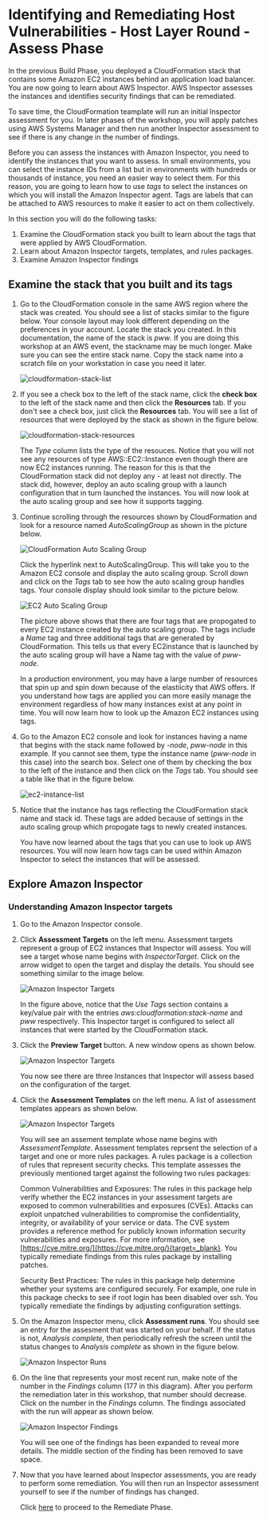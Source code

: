 # Identifying and Remediating Host Vulnerabilities - Host Layer Round - Assess Phase

In the previous Build Phase, you deployed a CloudFormation stack that contains
some Amazon EC2 instances behind an application load balancer.
You are now going to learn about AWS Inspector.
AWS Inspector assesses the instances and identifies security findings that can be remediated.

To save time, the CloudFormation teamplate will run an initial Inspector assessment
for you.  In later phases of the workshop, you will apply patches using AWS Systems Manager
and then run another Inspector assessment to see if there is any change in the number
of findings.

Before you can assess the instances with Amazon Inspector, you need to identify
the instances that you want to assess.
In small environments, you can select the instance IDs from a list but in environments
with hundreds or thousands of instance, you need an easier way to select them.
For this reason, you are going to learn how to use *tags* to select the instances on which you will install the Amazon Inspector agent.
Tags are labels that can be attached to AWS resources to make it easier to
act on them collectively.

In this section you will do the following tasks:

1. Examine the CloudFormation stack you built to learn about the tags that were applied by AWS CloudFormation.
2. Learn about Amazon Inspector targets, templates, and rules packages.
3. Examine Amazon Inspector findings

## Examine the stack that you built and its tags

1. Go to the CloudFormation console in the same AWS region where the stack was created.  You should see a list of stacks similar to the figure below. Your console layout may look different depending on the preferences in your account.  Locate the stack you created.  In this documentation, the name of the stack is *pww*.  If you are doing this workshop at an AWS event, the stackname may be much longer.  Make sure you can see the entire stack name.  Copy the stack name into a scratch file on your workstation in case you need it later.

    ![cloudformation-stack-list](./images/assess-cloudformation-stacks.png)

2. If you see a check box to the left of the stack name, click the **check box** to the left of the stack name and then click the **Resources** tab.  If you don't see a check box, just click the **Resources** tab.  You will see a list of resources that were deployed by the stack as shown in the figure below.

    ![cloudformation-stack-resources](./images/assess-cloudformation-resources.png)

    The *Type* column lists the type of the resouces.  Notice that you will not see any resources of type AWS::EC2::Instance even though there are now EC2 instances running.  The reason for this is that the CloudFormation stack did not deploy any - at least not directly.  The stack did, however, deploy an auto scaling group with a launch configuration that in turn launched the instances.  You will now look at the auto scaling group and see how it supports tagging.

3.  Continue scrolling through the resources shown by CloudFormation and look for a resource named *AutoScalingGroup* as shown in the picture below.

    ![CloudFormation Auto Scaling Group](./images/assess-cloudformation-asg.png)

    Click the hyperlink next to AutoScalingGroup.  This will take you to the Amazon EC2 console and display the auto scaling group.  Scroll down and click on the *Tags* tab to see how the auto scaling group handles tags.  Your console display should look similar to the picture below.

    ![EC2 Auto Scaling Group](./images/assess-ec2asg.png)

    The picture above shows that there are four tags that are propogated to every EC2 instance created by the auto scaling group.  The tags include a *Name* tag and three additional tags that are generated by CloudFormation.  This tells us that every EC2instance that is launched by the auto scaling group will have a Name tag with the value of *pww-node*.

    In a production environment, you may have a large number of resources that spin up and spin down because of the elastiicity that AWS offers.  If you understand how tags are applied you can more easily manage the environment regardless of how many instances exist at any point in time. You will now learn how to look up the Amazon EC2 instances using tags.


4.  Go to the Amazon EC2 console and look for instances having a name that begins with the stack name followed by *-node*, *pww-node* in this example.  If you cannot see them, type the instance name (*pww-node* in this case) into the search box.  Select one of them by checking the box to the left of the instance and then click on the *Tags* tab.  You should see a table like that in the figure below.

    ![ec2-instance-list](./images/assess-ec2-instance-list.png)

5.  Notice that the instance has tags reflecting the CloudFormation stack name and stack id.  These tags are added because of settings in the auto scaling group which propogate tags to newly created instances.

    You have now learned about the tags that you can use to look up AWS resources.  You will now learn how tags can be used within Amazon Inspector to select the instances that will be assessed.

## Explore Amazon Inspector

### Understanding Amazon Inspector targets

1. Go to the Amazon Inspector console.

2. Click **Assessment Targets** on the left menu.  Assessment targets represent a group of EC2 instances that Inspector will assess.  You will see a target whose name begins with *InspectorTarget*.  Click on the arrow widget to open the target and display the details.  You should see something similar to the image below.

    ![Amazon Inspector Targets](./images/assess-inspector-view-targets.png)

    In the figure above, notice that the *Use Tags* section contains a key/value pair with the entries *aws:cloudformation:stack-name* and *pww* respectively.  This Inspector target is configured to select all instances that were started by the CloudFormation stack.

3. Click the **Preview Target** button.  A new window opens as shown below.

    ![Amazon Inspector Targets](./images/assess-inspector-preview-targets.png)

    You now see there are three Instances that Inspector will assess based on the configuration of the target.

4. Click the **Assessment Templates** on the left menu.  A list of assessment templates appears as shown below.

    ![Amazon Inspector Targets](./images/assess-inspector-view-templates.png)

    You will see an assement template whose name begins with *AssessmentTemplate*.  Assessment templates reprsent the selection of a target and one or more rules packages.  A rules package is a collection of rules that represent security checks.   This template assesses the previously mentioned target against the following two rules packages:

    Common Vulnerabilities and Exposures: The rules in this package help verify whether the EC2 instances in your assessment targets are exposed to common vulnerabilities and exposures (CVEs). Attacks can exploit unpatched vulnerabilities to compromise the confidentiality, integrity, or availability of your service or data. The CVE system provides a reference method for publicly known information security vulnerabilities and exposures. For more information, see [https://cve.mitre.org/](https://cve.mitre.org/){target=_blank}.  You typically remediate findings from this rules package by installing patches.

    Security Best Practices: The rules in this package help determine whether your systems are configured securely.  For example, one rule in this package checks to see if root login has been disabled over ssh.  You typically remediate the findings by adjusting configuration settings.

5.  On the Amazon Inspector menu, click **Assessment runs**.  You should see an entry for the assesment that was started on your behalf.  If the status is not, *Analysis complete,* then periodically refresh the screen until the status changes to *Analysis complete* as shown in the figure below.

    ![Amazon Inspector Runs](./images/assess-inspector-view-runs.png)


6. On the line that represents your most recent run, make note of the number in the *Findings* column (177 in this diagram).  After you perform the remediation later in this workshop, that number should decrease.   Click on the number in the *Findings* column.  The findings associated with the run will appear as shown below.

    ![Amazon Inspector Findings](./images/assess-inspector-view-findings.png)

    You will see one of the findings has been expanded to reveal more details.  The middle section of the finding has been removed to save space.


7.  Now that you have learned about Inspector assessments, you are ready to perform some remediation.  You will then run an Inspector assessment yourself to see if the number of findings has changed.

    Click [here](./remediate.md) to proceed to the Remediate Phase.

